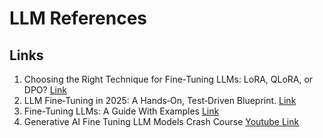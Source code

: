 # LLM References
## Links
1. Choosing the Right Technique for Fine-Tuning LLMs: LoRA, QLoRA, or DPO? <a href="https://blog.gopenai.com/choosing-the-right-technique-for-fine-tuning-llms-lora-qlora-or-dpo-18dab048c738">Link</a>
2. LLM Fine‑Tuning in 2025: A Hands‑On, Test‑Driven Blueprint. <a href="https://medium.com/%40tabers77/llm-fine-tuning-in-2025-a-hands-on-test-driven-blueprint-dd1c7887bb99">Link</a>
3. Fine-Tuning LLMs: A Guide With Examples <a href="https://www.datacamp.com/tutorial/fine-tuning-large-language-models">Link</a>
4. Generative AI Fine Tuning LLM Models Crash Course <a href="https://www.youtube.com/watch?v=t-0s_2uZZU0">Youtube Link</a>



